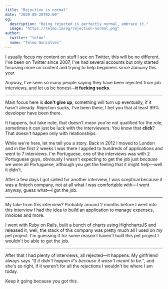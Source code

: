 ```yaml
---
title: "Rejection is normal"
date: "2020-08-28T02:00"
og:
  description: "Being rejected is perfectly normal, embrace it."
  image: "https://telmo.im/og/rejection-normal.png"
author:
  twitter: "telmo"
  name: "Telmo Goncalves"
---
```


I usually focus my content on stuff I see on Twitter, this will be no different. I've
been on Twitter since 2007, I've had several accounts but only started focusing more on content and
trying to help beginners since January this year.

Anyway, I've seen so many people saying they have been rejected from job interviews, and let us
be honest—**it fucking sucks**.

---

Main focus here is **don't give up**, something will turn up eventually, if it hasn't already.
Rejection sucks, I've been there, I bet you that at least 99% developer have been there.

It happens, but take note, that doesn't mean you're not qualified for the role, sometimes it
can just be luck with the interviewers. You know that **click**? That doesn't happen only with
relationships.

While we're here, let me tell you a story. Back in 2012 I moved to London and in the first 2 weeks
I was there I applied to hundreds of applications and went to 7 interviews. I'm Portuguese, one of the interviews was with 2 Portuguese guys, obviously I wasn't expecting to get the job just _because_
we were all Portuguese, although you get the feeling that it might help—well it didn't.

After a few days I got called for another interview, I was sceptical because it was a fintech company,
not at all what I was comfortable with—I went anyway, guess what—I got the job.

---

My take from this interview? Probably around 2 months before I went into this interview I
had the idea to build an application to manage expenses, invoices and more.

I went with Ruby on Rails, built a bunch of charts using HighchartsJS and released it, well, the
stack of this company was pretty much all I used on my pet project. I'm guessing if for some reason
I haven't built this pet project I wouldn't be able to get the job.

---

After that I had plenty of interviews, all rejected—it happens. My girlfriend always says
_"If it didn't happen it's because it wasn't meant to be."_, and she's so right, if it weren't
for all the rejections I wouldn't be where I am today.

Keep it going because you got this.
